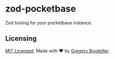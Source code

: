 # zod-pocketbase

Zod tooling for your pocketbase instance.

## Licensing

[MIT Licensed](./LICENSE). Made with ❤️ by [Gregory Bouteiller](https://github.com/gbouteiller).
